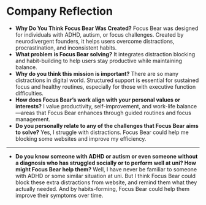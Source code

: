# Company Reflection

- **Why Do You Think Focus Bear Was Created?**
  Focus Bear was designed for individuals with ADHD, autism, or focus challenges. Created by neurodivergent founders, it
  helps users overcome distractions, procrastination, and inconsistent habits.
- **What problem is Focus Bear solving?**
  It integrates distraction blocking and habit-building to help users stay productive while maintaining balance.
- **Why do you think this mission is important?**
  There are so many distractions in digital world. Structured support is essential for sustained focus and healthy routines,
  especially for those with executive function difficulties.
- **How does Focus Bear’s work align with your personal values or interests?**
  I value productivity, self-improvement, and work-life balance—areas that Focus Bear enhances through guided routines and
  focus management.
- **Do you personally relate to any of the challenges that Focus Bear aims to solve?**
  Yes, I struggle with distractions. Focus Bear could help me blocking some websites and improve my efficiency.

---

- **Do you know someone with ADHD or autism or even someone without a diagnosis who has struggled socially or to perform well at uni? How might Focus Bear help them?**
  Well, I have never be familiar to someone with ADHD or some similar situation at uni. But I think Focus Bear could block
  these extra distractions from website, and remind them what they actually needed. And by habits-forming, Focus Bear could
  help them improve their symptoms over time.
